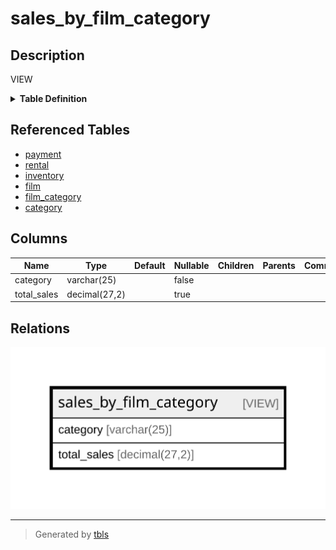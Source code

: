 # sales_by_film_category

## Description

VIEW

<details>
<summary><strong>Table Definition</strong></summary>

```sql
CREATE VIEW sales_by_film_category AS (select `c`.`name` AS `category`,sum(`p`.`amount`) AS `total_sales` from (((((`sakila_db`.`payment` `p` join `sakila_db`.`rental` `r` on((`p`.`rental_id` = `r`.`rental_id`))) join `sakila_db`.`inventory` `i` on((`r`.`inventory_id` = `i`.`inventory_id`))) join `sakila_db`.`film` `f` on((`i`.`film_id` = `f`.`film_id`))) join `sakila_db`.`film_category` `fc` on((`f`.`film_id` = `fc`.`film_id`))) join `sakila_db`.`category` `c` on((`fc`.`category_id` = `c`.`category_id`))) group by `c`.`name` order by `total_sales` desc)
```

</details>

## Referenced Tables

- [payment](payment.md)
- [rental](rental.md)
- [inventory](inventory.md)
- [film](film.md)
- [film_category](film_category.md)
- [category](category.md)

## Columns

| Name | Type | Default | Nullable | Children | Parents | Comment |
| ---- | ---- | ------- | -------- | -------- | ------- | ------- |
| category | varchar(25) |  | false |  |  |  |
| total_sales | decimal(27,2) |  | true |  |  |  |

## Relations

![er](sales_by_film_category.svg)

---

> Generated by [tbls](https://github.com/k1LoW/tbls)
